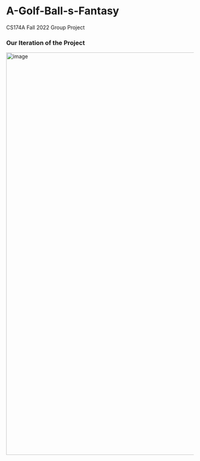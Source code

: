 # A-Golf-Ball-s-Fantasy
CS174A Fall 2022 Group Project
### Our Iteration of the Project
<img width="1084" alt="image" src="https://user-images.githubusercontent.com/45520490/201236120-4f5145f6-9470-4ba9-943f-66ce939935c8.png">
